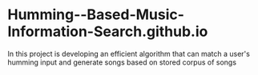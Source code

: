 # Humming--Based-Music-Information-Search.github.io
In this project is developing an efficient algorithm that can match a user's humming input and generate songs based on stored corpus of songs

